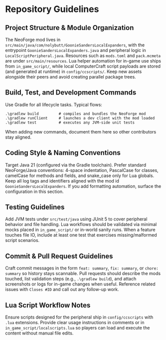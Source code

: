 # Repository Guidelines

## Project Structure & Module Organization
The NeoForge mod lives in `src/main/java/com/nolybutt/GoonieSandersLocalExpanders`, with the entrypoint `GoonieSandersLocalExpanders.java` and peripheral logic in `LocalScriptPeripheral.java`. Resources such as `mods.toml` and `pack.mcmeta` are under `src/main/resources`. Lua helper automation for in-game use ships from `in_game_script/`, while local ComputerCraft script payloads are stored (and generated at runtime) in `config/ccscripts/`. Keep new assets alongside their peers and avoid creating parallel package trees.

## Build, Test, and Development Commands
Use Gradle for all lifecycle tasks. Typical flows:
```
.\gradlew build         # compiles and bundles the NeoForge mod
.\gradlew runClient     # launches a dev client with the mod loaded
.\gradlew test          # executes any JVM-side unit tests
```
When adding new commands, document them here so other contributors stay aligned.

## Coding Style & Naming Conventions
Target Java 21 (configured via the Gradle toolchain). Prefer standard NeoForge/Java conventions: 4-space indentation, PascalCase for classes, camelCase for methods and fields, and snake_case only for Lua globals. Keep all log tags and identifiers aligned with the mod id `GoonieSandersLocalExpanders`. If you add formatting automation, surface the configuration in this section.

## Testing Guidelines
Add JVM tests under `src/test/java` using JUnit 5 to cover peripheral behavior and file handling. Lua workflows should be validated via minimal mocks placed in `in_game_script/` or in-world sanity runs. When a feature touches file IO, include at least one test that exercises missing/malformed script scenarios.

## Commit & Pull Request Guidelines
Craft commit messages in the form `feat: summary`, `fix: summary`, or `chore: summary` so history stays scannable. Pull requests should describe the mods touched, list validation steps (e.g., `.\gradlew build`), and attach screenshots or logs for in-game changes when useful. Reference related issues with `Closes #ID` and call out any follow-up work.

## Lua Script Workflow Notes
Ensure scripts designed for the peripheral ship in `config/ccscripts` with `.lua` extensions. Provide clear usage instructions in comments or in `in_game_script/localscripts.lua` so players can load and execute the content without manual file edits.
